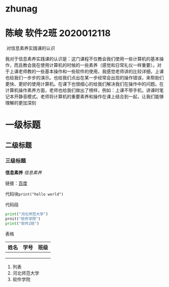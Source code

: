 # zhunag

# 陈峻 软件2班  2020012118

​                                            对信息素养实践课的认识

我对于信息素养实践课的认识是：这门课程不仅教会我们使用一些计算机的基本操作，而且教会我在使用计算机的时候的一些素养（感觉和日常礼仪一样重要）。对于上课老师教的一些基本操作和一些软件的使用，我感觉老师讲的比较详细，上课也给我们一步步的演示。也给我们点出在某一步经常会出现的操作错误，来帮助们更快、更好的使用计算机。在课下也很细心的给我们解决我们在操作中的问题。在计算机操作素养方面，老师也给我们做出了榜样，例如：上课不带手机，讲课时笔记本开静音模式。老师将计算机的重要素养和操作在课上结合到一起，让我们能够理解的更加深刻

# 一级标题

## 二级标题

### 三级标题

**信息素养**   *信息素养*

链接：[百度](https://www.baidu.com/)

代码块`print("hello world")`

代码段

```python
print("河北师范大学")
prnit("软件学院")
print("软件2班")
```

表格

| 姓名 | 学号 | 班级 |
| ---- | ---- | ---- |
|      |      |      |
|      |      |      |
|      |      |      |

1. 列表
2. 河北师范大学
3. 软件学院



